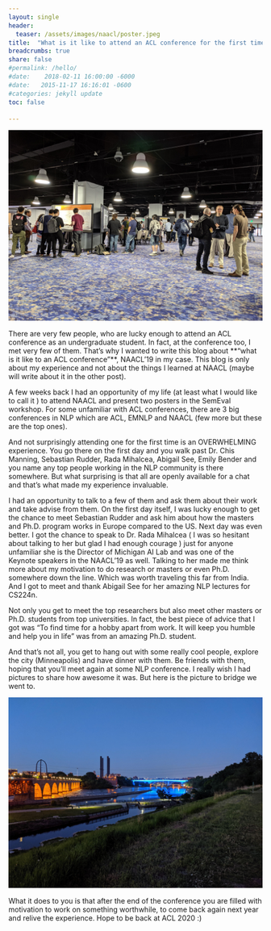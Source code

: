 ```yaml
---
layout: single
header:
  teaser: /assets/images/naacl/poster.jpeg
title:  "What is it like to attend an ACL conference for the first time "
breadcrumbs: true
share: false
#permalink: /hello/
#date:    2018-02-11 16:00:00 -6000
#date:   2015-11-17 16:16:01 -0600
#categories: jekyll update
toc: false

---
```

<p align='center'>
<img src="/assets/images/naacl/poster.jpeg">
</p>
There are very few people, who are lucky enough to attend an ACL conference as an undergraduate student. In fact, at the conference too, I met very few of them. That’s why I wanted to write this blog about **“what is it like to an ACL conference”**, NAACL’19 in my case. This blog is only about my experience and not about the things I learned at NAACL (maybe will write about it in the other post).


A few weeks back I had an opportunity of my life (at least what I would like to call it ) to attend NAACL and present two posters in the SemEval workshop. For some unfamiliar with ACL conferences, there are 3 big conferences in NLP which are ACL, EMNLP and NAACL (few more but these are the top ones).

And not surprisingly attending one for the first time is an OVERWHELMING experience. You go there on the first day and you walk past Dr. Chis Manning, Sebastian Rudder, Rada Mihalcea, Abigail See, Emily Bender and you name any top people working in the NLP community is there somewhere. But what surprising is that all are openly available for a chat and that’s what made my experience invaluable.

I had an opportunity to talk to a few of them and ask them about their work and take advise from them. On the first day itself, I was lucky enough to get the chance to meet Sebastian Rudder and ask him about how the masters and Ph.D. program works in Europe compared to the US. Next day was even better. I got the chance to speak to Dr. Rada Mihalcea ( I was so hesitant about talking to her but glad I had enough courage ) just for anyone unfamiliar she is the Director of Michigan AI Lab and was one of the Keynote speakers in the NAACL’19 as well. Talking to her made me think more about my motivation to do research or masters or even Ph.D. somewhere down the line. Which was worth traveling this far from India. And I got to meet and thank Abigail See for her amazing NLP lectures for CS224n.


Not only you get to meet the top researchers but also meet other masters or Ph.D. students from top universities. In fact, the best piece of advice that I got was “To find time for a hobby apart from work. It will keep you humble and help you in life” was from an amazing Ph.D. student.

And that’s not all, you get to hang out with some really cool people, explore the city (Minneapolis) and have dinner with them. Be friends with them, hoping that you’ll meet again at some NLP conference. I really wish I had pictures to share how awesome it was. But here is the picture to bridge we went to.

<p align='center'>
<img src="/assets/images/naacl/city.jpeg">
</p>

What it does to you is that after the end of the conference you are filled with motivation to work on something worthwhile, to come back again next year and relive the experience. Hope to be back at ACL 2020 :)





